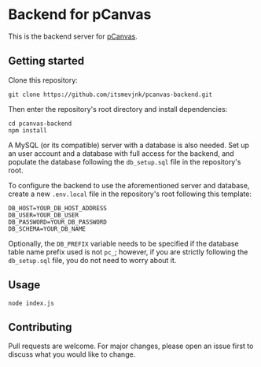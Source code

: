 # Backend for pCanvas

This is the backend server for [pCanvas](https://github.com/itsmevjnk/pcanvas).

## Getting started

Clone this repository:

```
git clone https://github.com/itsmevjnk/pcanvas-backend.git
```

Then enter the repository's root directory and install dependencies:

```
cd pcanvas-backend
npm install
```

A MySQL (or its compatible) server with a database is also needed. Set up an user account and a database with full access for the backend, and populate the database following the `db_setup.sql` file in the repository's root.

To configure the backend to use the aforementioned server and database, create a new `.env.local` file in the repository's root following this template:

```
DB_HOST=YOUR_DB_HOST_ADDRESS
DB_USER=YOUR_DB_USER
DB_PASSWORD=YOUR_DB_PASSWORD
DB_SCHEMA=YOUR_DB_NAME
```

Optionally, the `DB_PREFIX` variable needs to be specified if the database table name prefix used is not `pc_`; however, if you are strictly following the `db_setup.sql` file, you do not need to worry about it.

## Usage

```
node index.js
```

## Contributing

Pull requests are welcome. For major changes, please open an issue first to discuss what you would like to change.

